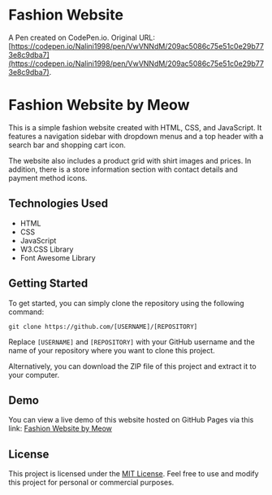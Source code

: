 # Fashion Website

A Pen created on CodePen.io. Original URL: [https://codepen.io/Nalini1998/pen/VwVNNdM/209ac5086c75e51c0e29b773e8c9dba7](https://codepen.io/Nalini1998/pen/VwVNNdM/209ac5086c75e51c0e29b773e8c9dba7).

# Fashion Website by Meow

This is a simple fashion website created with HTML, CSS, and JavaScript. It features a navigation sidebar with dropdown menus and a top header with a search bar and shopping cart icon.

The website also includes a product grid with shirt images and prices. In addition, there is a store information section with contact details and payment method icons.

## Technologies Used

- HTML
- CSS
- JavaScript
- W3.CSS Library
- Font Awesome Library

## Getting Started

To get started, you can simply clone the repository using the following command:

```
git clone https://github.com/[USERNAME]/[REPOSITORY]
```

Replace `[USERNAME]` and `[REPOSITORY]` with your GitHub username and the name of your repository where you want to clone this project.

Alternatively, you can download the ZIP file of this project and extract it to your computer.

## Demo

You can view a live demo of this website hosted on GitHub Pages via this link: [Fashion Website by Meow](https://nalini1998.github.io/fashion-website/)

## License

This project is licensed under the [MIT License](https://github.com/Nalini1998/fashion-website/blob/main/LICENSE). Feel free to use and modify this project for personal or commercial purposes.